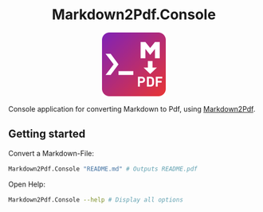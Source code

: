 <h1 align="center">Markdown2Pdf.Console</h1>

<p align="center">
  <img src="./assets/md2pdf-console.svg" alt="Logo" Width=128px/>
  <br>
</p>

Console application for converting Markdown to Pdf, using [Markdown2Pdf](https://github.com/Flayms/Markdown2Pdf).

## Getting started

Convert a Markdown-File:
```sh
Markdown2Pdf.Console "README.md" # Outputs README.pdf
```

Open Help:
```sh
Markdown2Pdf.Console --help # Display all options
```